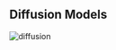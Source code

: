 ## Diffusion Models


![diffusion](https://external-content.duckduckgo.com/iu/?u=https%3A%2F%2Flilianweng.github.io%2Flil-log%2Fassets%2Fimages%2FDDPM.png&f=1&nofb=1&ipt=47b4896cf6cf0972ba754310fb3319ea5728a79982e2e69d7603dd826af37981&ipo=images)

